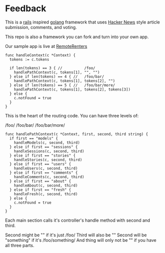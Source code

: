 # Feedback

This is a [rails](https://rubyonrails.org) inspired [golang](https://go.dev/) framework that uses [Hacker News](https://news.ycombinator.com/) style article submission, comments, and voting.
 
This repo is also a framework you can fork and turn into your own app.
                
Our sample app is live at [RemoteRenters](https://remoterenters.com/)

```
func handleContext(c *Context) {
  tokens := c.tokens

  if len(tokens) == 3 { //          /foo/
    handlePathContext(c, tokens[1], "", "")
  } else if len(tokens) == 4 { //   /foo/bar/
    handlePathContext(c, tokens[1], tokens[2], "")
  } else if len(tokens) == 5 { //   /foo/bar/more/
    handlePathContext(c, tokens[1], tokens[2], tokens[3])
  } else {
    c.notFound = true
  }
}
```

This is the heart of the routing code.  You can have three levels of:

/foo/
/foo/bar/
/foo/bar/more/

```
func handlePathContext(c *Context, first, second, third string) {
  if first == "models" {
    handleModels(c, second, third)
  } else if first == "sessions" {
    handleSessions(c, second, third)
  } else if first == "stories" {
    handleStories(c, second, third)
  } else if first == "users" {
    handleUsers(c, second, third)
  } else if first == "comments" {
    handleComments(c, second, third)
  } else if first == "about" {
    handleAbout(c, second, third)
  } else if first == "fresh" {
    handleFresh(c, second, third)
  } else {
    c.notFound = true
  }
}
```

Each main section calls it's controller's handle method with second and third.

Second might be "" if it's just /foo/
Third will also be ""
Second will be "something" if it's /foo/something/
And thing will only not be "" if you have all three parts.

